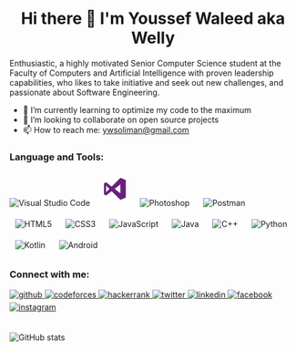 <h1 align="center">
  Hi there 👋 I'm Youssef Waleed aka Welly
</h1>

Enthusiastic, a highly motivated Senior Computer Science student at the Faculty of Computers and Artificial Intelligence with proven leadership capabilities, who likes to take initiative and seek out new challenges, and passionate about Software Engineering.

- 🌱 I’m currently learning to optimize my code to the maximum 
- 👯 I’m looking to collaborate on open source projects 
- 📫 How to reach me: ywsoliman@gmail.com

### Language and Tools:
<div align="left">
<img style="margin-right: 10px" alt="Visual Studio Code" height="40" src="https://cdn.jsdelivr.net/gh/devicons/devicon/icons/vscode/vscode-original.svg" />
<img style="margin: 10px" alt="Visual Studio Code" height="40" src="https://raw.githubusercontent.com/devicons/devicon/1119b9f84c0290e0f0b38982099a2bd027a48bf1/icons/visualstudio/visualstudio-plain.svg" />
<img style="margin: 10px" src="https://profilinator.rishav.dev/skills-assets/photoshop-plain.svg" alt="Photoshop" height="40" />
<img style="margin: 10px" src="https://www.vectorlogo.zone/logos/getpostman/getpostman-icon.svg" alt="Postman" height="40"/>
<img style="margin: 10px" src="https://profilinator.rishav.dev/skills-assets/html5-original-wordmark.svg" alt="HTML5" height="40" />  
<img style="margin: 10px" src="https://profilinator.rishav.dev/skills-assets/css3-original-wordmark.svg" alt="CSS3" height="40" />  
<img style="margin: 10px" src="https://profilinator.rishav.dev/skills-assets/javascript-original.svg" alt="JavaScript" height="40" />  
<img style="margin: 10px" src="https://profilinator.rishav.dev/skills-assets/java-original-wordmark.svg" alt="Java" height="40" />  
<img style="margin: 10px" src="https://profilinator.rishav.dev/skills-assets/cplusplus-original.svg" alt="C++" height="40" />  
<img style="margin: 10px" src="https://profilinator.rishav.dev/skills-assets/python-original.svg" alt="Python" height="40" />
<img style="margin: 10px" src="https://profilinator.rishav.dev/skills-assets/kotlinlang-icon.svg" alt="Kotlin" height="40" />  
<img style="margin: 10px" src="https://profilinator.rishav.dev/skills-assets/android-original-wordmark.svg" alt="Android" height="40" /> 
</div> 

### Connect with me:
<div>
<a href="https://github.com/ywsoliman" target="_blank">
  <img src=https://img.shields.io/badge/github-%2324292e.svg?&style=for-the-badge&logo=github&logoColor=white alt=github style="margin-bottom: 5px;" />
</a>
<a href="https://codeforces.com/profile/ywsoliman" target="_blank">
  <img src=https://img.shields.io/badge/Codeforces-445f9d?style=for-the-badge&logo=Codeforces&logoColor=white alt=codeforces style="margin-bottom: 5px;" />
</a>
<a href="https://codeforces.com/profile/ywsoliman" target="_blank">
  <img src=https://img.shields.io/badge/-Hackerrank-2EC866?style=for-the-badge&logo=HackerRank&logoColor=white alt=hackerrank style="margin-bottom: 5px;" />
</a>
<a href="https://twitter.com/ywsoliman" target="_blank">
  <img src=https://img.shields.io/badge/twitter-%2300acee.svg?&style=for-the-badge&logo=twitter&logoColor=white alt=twitter style="margin-bottom: 5px;" />
</a>
<a href="https://linkedin.com/in/ywsoliman" target="_blank">
  <img src=https://img.shields.io/badge/linkedin-%231E77B5.svg?&style=for-the-badge&logo=linkedin&logoColor=white alt=linkedin style="margin-bottom: 5px;" />
</a>
<a href="https://www.facebook.com/ywsoliman" target="_blank">
  <img src=https://img.shields.io/badge/facebook-%232E87FB.svg?&style=for-the-badge&logo=facebook&logoColor=white alt=facebook style="margin-bottom: 5px;" />
</a>
<a href="https://instagram.com/ywsoliman" target="_blank">
  <img src=https://img.shields.io/badge/instagram-%23000000.svg?&style=for-the-badge&logo=instagram&logoColor=white alt=instagram style="margin-bottom: 5px;" />
</a>  
</div>

<br />

![GitHub stats](https://github-readme-stats.vercel.app/api?username=ywsoliman&show_icons=true&theme=tokyonight)  
